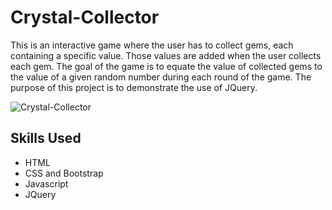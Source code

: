# Crystal-Collector

This is an interactive game where the user has to collect gems, each containing a specific value. Those values are added when the user collects each gem. The goal of the game is to equate the value of collected gems to the value of a given random number during each round of the game. The purpose of this project is to demonstrate the use of JQuery. 

![Crystal-Collector](assets/images/ScreenShot2019-12-06at4.12.35PM.png)

## Skills Used 
* HTML 
* CSS and Bootstrap 
* Javascript 
* JQuery

